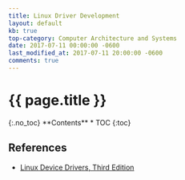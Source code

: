 ```yaml
---
title: Linux Driver Development
layout: default
kb: true
top-category: Computer Architecture and Systems
date: 2017-07-11 00:00:00 -0600
last_modified_at: 2017-07-11 20:00:00 -0600
comments: true
---
```


<h1>{{ page.title }}</h1>
{:.no_toc}
**Contents**
* TOC
{:toc}

## References

* [Linux Device Drivers, Third Edition](https://lwn.net/Kernel/LDD3/)